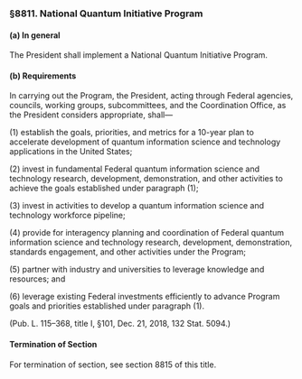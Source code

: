 ### §8811. National Quantum Initiative Program ###

#### (a) In general ####

The President shall implement a National Quantum Initiative Program.

#### (b) Requirements ####

In carrying out the Program, the President, acting through Federal agencies, councils, working groups, subcommittees, and the Coordination Office, as the President considers appropriate, shall—

(1) establish the goals, priorities, and metrics for a 10-year plan to accelerate development of quantum information science and technology applications in the United States;

(2) invest in fundamental Federal quantum information science and technology research, development, demonstration, and other activities to achieve the goals established under paragraph (1);

(3) invest in activities to develop a quantum information science and technology workforce pipeline;

(4) provide for interagency planning and coordination of Federal quantum information science and technology research, development, demonstration, standards engagement, and other activities under the Program;

(5) partner with industry and universities to leverage knowledge and resources; and

(6) leverage existing Federal investments efficiently to advance Program goals and priorities established under paragraph (1).

(Pub. L. 115–368, title I, §101, Dec. 21, 2018, 132 Stat. 5094.)

#### Termination of Section ####

For termination of section, see section 8815 of this title.